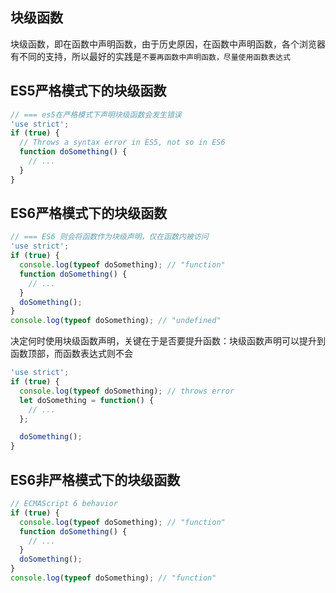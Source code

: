 
## 块级函数
块级函数，即在函数中声明函数，由于历史原因，在函数中声明函数，各个浏览器有不同的支持，所以最好的实践是`不要再函数中声明函数，尽量使用函数表达式`

## ES5严格模式下的块级函数
```js
// === es5在严格模式下声明块级函数会发生错误
'use strict';
if (true) {
  // Throws a syntax error in ES5, not so in ES6
  function doSomething() {
    // ...
  }
}

```

## ES6严格模式下的块级函数
```js
// === ES6 则会将函数作为块级声明，仅在函数内被访问
'use strict';
if (true) {
  console.log(typeof doSomething); // "function"
  function doSomething() {
    // ...
  }
  doSomething();
}
console.log(typeof doSomething); // "undefined"

```

决定何时使用块级函数声明，关键在于是否要提升函数：块级函数声明可以提升到函数顶部，而函数表达式则不会
```js
'use strict';
if (true) {
  console.log(typeof doSomething); // throws error
  let doSomething = function() {
    // ...
  };

  doSomething();
}
```

## ES6非严格模式下的块级函数
```js
// ECMAScript 6 behavior
if (true) {
  console.log(typeof doSomething); // "function"
  function doSomething() {
    // ...
  }
  doSomething();
}
console.log(typeof doSomething); // "function"

```


